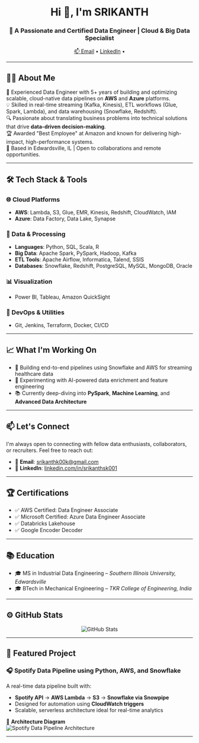 <h1 align="center">Hi 👋, I'm SRIKANTH </h1>
<h3 align="center">🚀 A Passionate and Certified Data Engineer | Cloud & Big Data Specialist</h3>

<p align="center">
  <a href="mailto:srikanthk00k@gmail.com">📫 Email</a> • 
  <a href="https://www.linkedin.com/in/srikanthsk001/" target="_blank">LinkedIn</a> • 
</p>

---

## 🧑‍💻 About Me

🎯 Experienced Data Engineer with 5+ years of building and optimizing scalable, cloud-native data pipelines on **AWS** and **Azure** platforms.  
💡 Skilled in real-time streaming (Kafka, Kinesis), ETL workflows (Glue, Spark, Lambda), and data warehousing (Snowflake, Redshift).  
🔍 Passionate about translating business problems into technical solutions that drive **data-driven decision-making**.  
🏆 Awarded "Best Employee" at Amazon and known for delivering high-impact, high-performance systems.  
📍 Based in Edwardsville, IL | Open to collaborations and remote opportunities.

---

## 🛠️ Tech Stack & Tools

### 🌐 Cloud Platforms
- **AWS**: Lambda, S3, Glue, EMR, Kinesis, Redshift, CloudWatch, IAM
- **Azure**: Data Factory, Data Lake, Synapse

### 🔧 Data & Processing
- **Languages**: Python, SQL, Scala, R  
- **Big Data**: Apache Spark, PySpark, Hadoop, Kafka  
- **ETL Tools**: Apache Airflow, Informatica, Talend, SSIS  
- **Databases**: Snowflake, Redshift, PostgreSQL, MySQL, MongoDB, Oracle  

### 📊 Visualization
- Power BI, Tableau, Amazon QuickSight

### 🧰 DevOps & Utilities
- Git, Jenkins, Terraform, Docker, CI/CD

---

## 📈 What I'm Working On

- 🔭 Building end-to-end pipelines using Snowflake and AWS for streaming healthcare data
- 🤖 Experimenting with AI-powered data enrichment and feature engineering
- 📚 Currently deep-diving into **PySpark**, **Machine Learning**, and **Advanced Data Architecture**

---

## 📫 Let's Connect

I'm always open to connecting with fellow data enthusiasts, collaborators, or recruiters. Feel free to reach out:

- 📧 **Email**: srikanthk00k@gmail.com
- 💼 **LinkedIn**: [linkedin.com/in/srikanthsk001](https://www.linkedin.com/in/srikanthsk001/)
---

## 🏆 Certifications

- ✅ AWS Certified: Data Engineer Associate  
- ✅ Microsoft Certified: Azure Data Engineer Associate  
- ✅ Databricks Lakehouse  
- ✅ Google Encoder Decoder

---

## 📚 Education

- 🎓 MS in Industrial Data Engineering – *Southern Illinois University, Edwardsville*  
- 🎓 BTech in Mechanical Engineering – *TKR College of Engineering, India*

---

## ⚙️ GitHub Stats

<p align="center">
  <img src="https://github-readme-stats.vercel.app/api?username=srikanthsk001&show_icons=true&theme=radical" alt="GitHub Stats" />
</p>

---

## 🧩 Featured Project

### 🎧 Spotify Data Pipeline using Python, AWS, and Snowflake

A real-time data pipeline built with:
- **Spotify API** → **AWS Lambda** → **S3** → **Snowflake via Snowpipe**
- Designed for automation using **CloudWatch triggers**
- Scalable, serverless architecture ideal for real-time analytics

📌 **Architecture Diagram**  
![Spotify Data Pipeline Architecture](https://chat.openai.com/share/8722bc3e-fc5b-4f4e-ae53-1b2cd8939d15)

---

